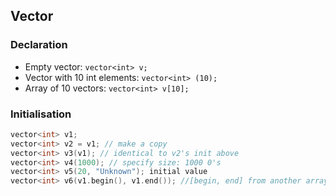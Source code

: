 ## Vector

### Declaration
* Empty vector: ```vector<int> v;```
* Vector with 10 int elements: ```vector<int> (10);```
* Array of 10 vectors: ```vector<int> v[10];```

### Initialisation

```cpp
vector<int> v1;
vector<int> v2 = v1; // make a copy
vector<int> v3(v1); // identical to v2's init above
vector<int> v4(1000); // specify size: 1000 0's
vector<int> v5(20, "Unknown"); initial value
vector<int> v6(v1.begin(), v1.end()); //[begin, end] from another array
```
